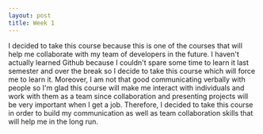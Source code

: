 ```yaml
---
layout: post
title: Week 1
---
```


I decided to take this course because this is one of the courses that will help me collaborate with my team of developers in the future. I haven't actually learned Github because I couldn't spare some time to learn it last semester and over the break so I decide to take this course which will force me to learn it. Moreover, I am not that good communicating verbally with people so I'm glad this course will make me interact with individuals and work with them as a team since collaboration and presenting projects will be very important when I get a job. Therefore, I decided to take this course in order to build my communication as well as team collaboration skills that will help me in the long run.

